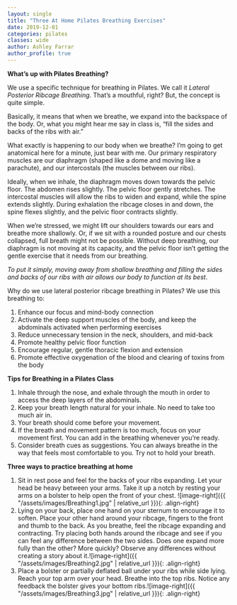 ```yaml
---
layout: single
title: "Three At Home Pilates Breathing Exercises"
date: 2019-12-01
categories: pilates 
classes: wide
author: Ashley Farrar
author_profile: true
---
```


**What’s up with Pilates Breathing?**

We use a specific technique for breathing in Pilates. We call it *Lateral Posterior Ribcage Breathing*. That’s a mouthful, right? But, the concept is quite simple.

Basically, it means that when we breathe, we expand into the backspace of the body. Or, what you might hear me say in class is, “fill the sides and backs of the ribs with air.”

What exactly is happening to our body when we breathe? I’m going to get anatomical here for a minute, just bear with me. Our primary respiratory muscles are our diaphragm (shaped like a dome and moving like a parachute), and our intercostals (the muscles between our ribs). 

Ideally, when we inhale, the diaphragm moves down towards the pelvic floor. The abdomen rises slightly. The pelvic floor gently stretches. The intercostal muscles will allow the ribs to widen and expand, while the spine extends slightly. During exhalation the ribcage closes in and down, the spine flexes slightly, and the pelvic floor contracts slightly. 

When we’re stressed, we might lift our shoulders towards our ears and breathe more shallowly. Or, if we sit with a rounded posture and our chests collapsed, full breath might not be possible. Without deep breathing, our diaphragm is not moving at its capacity, and the pelvic floor isn’t getting the gentle exercise that it needs from our breathing.

*To put it simply, moving away from shallow breathing and filling the sides and backs of our ribs with air allows our body to function at its best*.

Why do we use lateral posterior ribcage breathing in Pilates? We use this breathing to:

1.	Enhance our focus and mind-body connection
2.	Activate the deep support muscles of the body, and keep the abdominals activated when performing exercises
3.	Reduce unnecessary tension in the neck, shoulders, and mid-back
4.	Promote healthy pelvic floor function
5.	Encourage regular, gentle thoracic flexion and extension
6.	Promote effective oxygenation of the blood and clearing of toxins from the body

**Tips for Breathing in a Pilates Class**

1.	Inhale through the nose, and exhale through the mouth in order to access the deep layers of the abdominals.
2.	Keep your breath length natural for your inhale. No need to take too much air in.
3.	Your breath should come before your movement.
4.	If the breath and movement pattern is too much, focus on your movement first. You can add in the breathing whenever you’re ready.
5.	Consider breath cues as suggestions. You can always breathe in the way that feels most comfortable to you. Try not to hold your breath.

**Three ways to practice breathing at home**

1.	Sit in rest pose and feel for the backs of your ribs expanding. Let your head be heavy between your arms. Take it up a notch by resting your arms on a bolster to help open the front of your chest. ![image-right]({{ "/assets/images/Breathing1.jpg" | relative_url }}){: .align-right}
2.	Lying on your back, place one hand on your sternum to encourage it to soften. Place your other hand around your ribcage, fingers to the front and thumb to the back. As you breathe, feel the ribcage expanding and contracting. Try placing both hands around the ribcage and see if you can feel any difference between the two sides. Does one expand more fully than the other? More quickly? Observe any differences without creating a story about it.![image-right]({{ "/assets/images/Breathing2.jpg" | relative_url }}){: .align-right}
 3.	Place a bolster or partially deflated ball under your ribs while side lying. Reach your top arm over your head. Breathe into the top ribs. Notice any feedback the bolster gives your bottom ribs.![image-right]({{ "/assets/images/Breathing3.jpg" | relative_url }}){: .align-right}
